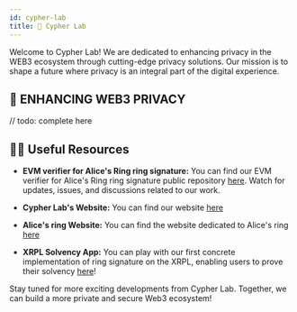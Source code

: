 ```yaml
---
id: cypher-lab
title: 🔐 Cypher Lab
---
```


Welcome to Cypher Lab! We are dedicated to enhancing privacy in the WEB3 ecosystem through cutting-edge privacy solutions. Our mission is to shape a future where privacy is an integral part of the digital experience.

## 🎯 ENHANCING WEB3 PRIVACY

// todo: complete here

## 👩‍💻 Useful Resources
- **EVM verifier for Alice's Ring ring signature:** You can find our EVM verifier for Alice's Ring ring signature public repository [here](https://github.com/Cypher-Laboratory/EVM-Verifier). Watch for updates, issues, and discussions related to our work.

- **Cypher Lab's Website:** You can find our website [here](https://www.cypherlab.org/)

- **Alice's ring Website:** You can find the website dedicated to Alice's ring [here](https://www.alicesring.com/)

- **XRPL Solvency App:** You can play with our first concrete implementation of ring signature on the XRPL, enabling users to prove their solvency [here](https://xrplsolvency.com/)!  

Stay tuned for more exciting developments from Cypher Lab. Together, we can build a more private and secure Web3 ecosystem!
